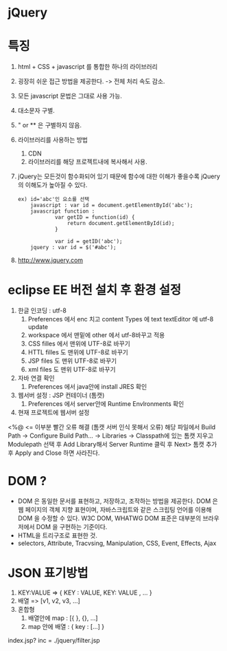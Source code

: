 # jQuery

 # 특징 
 1. html + CSS + javascript 를 통합한 하나의 라이브러리
 2. 굉장히 쉬운 접근 방법을 제공한다. -> 전체 처리 속도 감소.
 3. 모든 javascript 문법은 그대로 사용 가능.
 4. 대소문자 구별.
 5. " or ** 은 구별하지 않음.
 6. 라이브러리를  사용하는 방법
    1. CDN
    2. 라이브러리를 해당 프로젝트내에 복사해서 사용.
 7. jQuery는 모든것이 함수화되어 있기 때문에 함수에 대한 이해가 좋을수록 jQuery의 이해도가 높아질 수 있다.
   
    ```
    ex) id='abc'인 요소를 선택
        javascript : var id = document.getElementById('abc');
        javascript function : 
                var getID = function(id) {
                    return document.getElementById(id);
                }

                var id = getID('abc');
        jquery : var id = $('#abc');
    ```
 8. http://www.jquery.com 

# eclipse EE 버전 설치 후 환경 설정

1. 한글 인코딩 : utf-8
   1. Preferences 에서 enc 치고 content Types 에 text textEditor 에 utf-8 update
   2. workspace 에서 맨밑에 other 에서 utf-8바꾸고 적용
   3. CSS filles 에서 맨위에 UTF-8로 바꾸기
   4. HTTL filles 도 맨위에 UTF-8로 바꾸기
   5. JSP files 도 맨위 UTF-8로 바꾸기
   6. xml files 도 맨위 UTF-8로 바꾸기
2. 자바 연결 확인
   1. Preferences 에서 java안에 install JRES 확인
3. 웹서버 설정 : JSP 컨테이너 (톰캣)
   1. Preferences 에서 server안에 Runtime Envlronments 확인
4. 현재 프로젝트에 웹서버 설정

<%@ <= 이부분 빨간 오류 해결 (톰캣 서버 인식 못해서 오류)
해당 파일에서 Build Path -> Configure Build Path... -> Libraries ->
Classpath에 있는 톰캣 지우고 Modulepath 선택 후 Add Library해서 Server Runtime 클릭 후 Next> 톰캣 추가 후 Apply and Close 하면 사라진다.


# DOM ?

 - DOM 은 동일한 문서를 표현하고, 저장하고, 조작하는 방법을 제공한다. DOM 은 웹 페이지의 객체 지향 표현이며, 자바스크립트와 같은 스크립팅 언어를 이용해 DOM 을 수정할 수 있다. W3C DOM, WHATWG DOM 표준은 대부분의 브라우저에서 DOM 을 구현하는 기준이다.
 - HTML을 트리구조로 표현한 것.
 - selectors, Attribute, Tracvsing, Manipulation, CSS, Event, Effects, Ajax

# JSON 표기방법
1. KEY:VALUE => { KEY : VALUE, KEY: VALUE , ... }
2. 배열 => [v1, v2, v3, ...]
3. 혼합형 
   1. 배열안에 map : [{ }, {}, ...]
   2. map 안에 배열 : { key : [...] }

index.jsp? inc = ./jquery/filter.jsp
